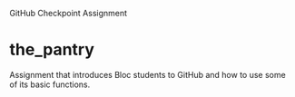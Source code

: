 GitHub Checkpoint Assignment
# the_pantry

Assignment that introduces Bloc students to GitHub and how to use some of its basic functions.
